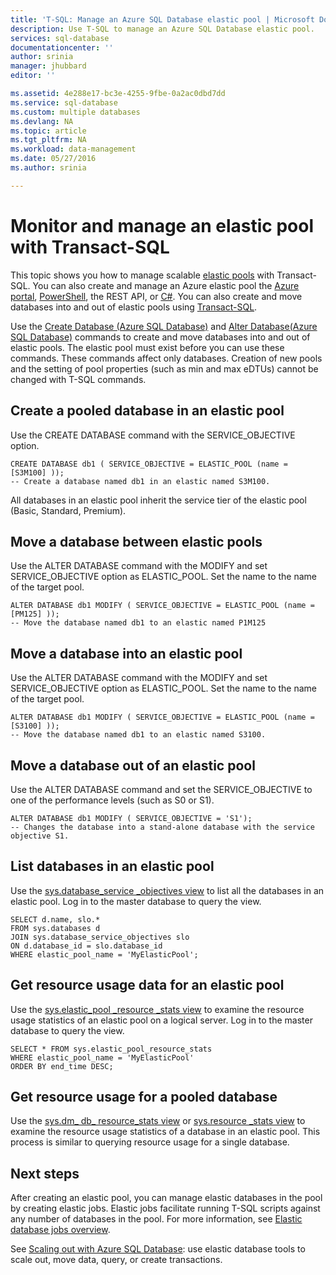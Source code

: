 ```yaml
---
title: 'T-SQL: Manage an Azure SQL Database elastic pool | Microsoft Docs'
description: Use T-SQL to manage an Azure SQL Database elastic pool. 
services: sql-database
documentationcenter: ''
author: srinia
manager: jhubbard
editor: ''

ms.assetid: 4e288e17-bc3e-4255-9fbe-0a2ac0dbd7dd
ms.service: sql-database
ms.custom: multiple databases
ms.devlang: NA
ms.topic: article
ms.tgt_pltfrm: NA
ms.workload: data-management
ms.date: 05/27/2016
ms.author: srinia

---
```

# Monitor and manage an elastic pool with Transact-SQL
This topic shows you how to manage scalable [elastic pools](sql-database-elastic-pool.md) with Transact-SQL.  You can also create and manage an Azure elastic pool the [Azure portal](https://portal.azure.com/), [PowerShell](sql-database-elastic-pool-manage-powershell.md), the REST API, or [C#](sql-database-elastic-pool-manage-csharp.md). You can also create and move databases into and out of elastic pools using [Transact-SQL](sql-database-elastic-pool-manage-tsql.md).


Use the [Create Database (Azure SQL Database)](https://msdn.microsoft.com/library/dn268335.aspx) and [Alter Database(Azure SQL Database)](https://msdn.microsoft.com/library/mt574871.aspx) commands to create and move databases into and out of elastic pools. The elastic pool must exist before you can use these commands. These commands affect only databases. Creation of new pools and the setting of pool properties (such as min and max eDTUs) cannot be changed with T-SQL commands.

## Create a pooled database in an elastic pool
Use the CREATE DATABASE command with the SERVICE_OBJECTIVE option.   

    CREATE DATABASE db1 ( SERVICE_OBJECTIVE = ELASTIC_POOL (name = [S3M100] ));
    -- Create a database named db1 in an elastic named S3M100.

All databases in an elastic pool inherit the service tier of the elastic pool (Basic, Standard, Premium). 

## Move a database between elastic pools
Use the ALTER DATABASE command with the MODIFY and set SERVICE\_OBJECTIVE option as ELASTIC\_POOL. Set the name to the name of the target pool.

    ALTER DATABASE db1 MODIFY ( SERVICE_OBJECTIVE = ELASTIC_POOL (name = [PM125] ));
    -- Move the database named db1 to an elastic named P1M125  

## Move a database into an elastic pool
Use the ALTER DATABASE command with the MODIFY and set SERVICE\_OBJECTIVE option as ELASTIC_POOL. Set the name to the name of the target pool.

    ALTER DATABASE db1 MODIFY ( SERVICE_OBJECTIVE = ELASTIC_POOL (name = [S3100] ));
    -- Move the database named db1 to an elastic named S3100.

## Move a database out of an elastic pool
Use the ALTER DATABASE command and set the SERVICE_OBJECTIVE to one of the performance levels (such as S0 or S1).

    ALTER DATABASE db1 MODIFY ( SERVICE_OBJECTIVE = 'S1');
    -- Changes the database into a stand-alone database with the service objective S1.

## List databases in an elastic pool
Use the [sys.database\_service \_objectives view](https://msdn.microsoft.com/library/mt712619) to list all the databases in an elastic pool. Log in to the master database to query the view.

    SELECT d.name, slo.*  
    FROM sys.databases d 
    JOIN sys.database_service_objectives slo  
    ON d.database_id = slo.database_id
    WHERE elastic_pool_name = 'MyElasticPool'; 

## Get resource usage data for an elastic pool
Use the [sys.elastic\_pool \_resource \_stats view](https://msdn.microsoft.com/library/mt280062.aspx) to examine the resource usage statistics of an elastic pool on a logical server. Log in to the master database to query the view.

    SELECT * FROM sys.elastic_pool_resource_stats 
    WHERE elastic_pool_name = 'MyElasticPool'
    ORDER BY end_time DESC;

## Get resource usage for a pooled database
Use the [sys.dm\_ db\_ resource\_stats view](https://msdn.microsoft.com/library/dn800981.aspx) or [sys.resource \_stats view](https://msdn.microsoft.com/library/dn269979.aspx) to examine the resource usage statistics of a database in an elastic pool. This process is similar to querying resource usage for a single database.

## Next steps
After creating an elastic pool, you can manage elastic databases in the pool by creating elastic jobs. Elastic jobs facilitate running T-SQL scripts against any number of databases in the pool. For more information, see [Elastic database jobs overview](sql-database-elastic-jobs-overview.md). 

See [Scaling out with Azure SQL Database](sql-database-elastic-scale-introduction.md): use elastic database tools to scale out, move data, query, or create transactions.

